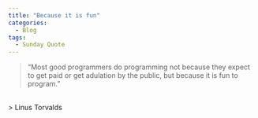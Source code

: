 ```yaml
---
title: "Because it is fun"
categories:
  - Blog
tags:
  - Sunday Quote
---
```


> “Most good programmers do programming not because they expect to get paid or get adulation by the public, but because it is fun to program.”

<br>
>  Linus Torvalds